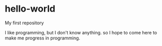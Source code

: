 # hello-world
My first repository

I like programming, but I don't know anything.
so I hope to come here to make me progress in programming.
